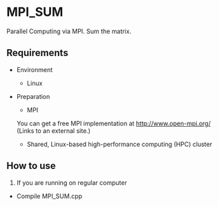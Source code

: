 # MPI_SUM
Parallel Computing via MPI. Sum the matrix.

## Requirements

- Environment 
  - Linux

- Preparation 

  - MPI

  You can get a free MPI implementation at 
  http://www.open-mpi.org/ (Links to an external site.) 
  
  - Shared, Linux-based high-performance computing (HPC) cluster

## How to use

1. If you are running on regular computer
  * Compile MPI_SUM.cpp 



